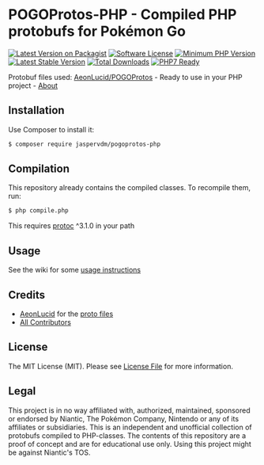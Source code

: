 # POGOProtos-PHP - Compiled PHP protobufs for Pokémon Go

[![Latest Version on Packagist][ico-version]][link-packagist]
[![Software License][ico-license]](LICENSE.md)
[![Minimum PHP Version](https://img.shields.io/badge/php-%3E%3D%205.5-8892BF.svg)](https://secure.php.net)
[![Latest Stable Version][ico-githubversion]][link-releases]
[![Total Downloads][ico-downloads]][link-packagist]
[![PHP7 Ready](https://img.shields.io/badge/PHP7-ready-green.svg)][link-packagist]

Protobuf files used: [AeonLucid/POGOProtos](https://github.com/AeonLucid/POGOProtos) - Ready to use in your PHP project - [About][link-about]

## Installation

Use Composer to install it:
``` bash
$ composer require jaspervdm/pogoprotos-php
```

## Compilation

This repository already contains the compiled classes. To recompile them, run:
``` bash
$ php compile.php
```
This requires [protoc](https://github.com/google/protobuf) ^3.1.0 in your path

## Usage

See the wiki for some [usage instructions](https://github.com/jaspervdm/pogoprotos-php/wiki/Usage)

## Credits

- [AeonLucid](https://github.com/AeonLucid) for the [proto files](https://github.com/AeonLucid/POGOProtos)
- [All Contributors][link-contributors]

## License

The MIT License (MIT). Please see [License File](LICENSE.md) for more information.

## Legal

This project is in no way affiliated with, authorized, maintained, sponsored or endorsed by Niantic, The Pokémon Company, Nintendo or any of its affiliates or subsidiaries. 
This is an independent and unofficial collection of protobufs compiled to PHP-classes. 
The contents of this repository are a proof of concept and are for educational use only. 
Using this project might be against Niantic's TOS.

[ico-version]: https://img.shields.io/packagist/v/jaspervdm/pogoprotos-php.svg?style=flat-square
[ico-license]: https://img.shields.io/badge/license-MIT-brightgreen.svg?style=flat-square
[ico-githubversion]: https://poser.pugx.org/jaspervdm/pogoprotos-php/v/stable
[ico-downloads]: https://img.shields.io/packagist/dt/jaspervdm/pogoprotos-php.svg?style=flat-square

[link-packagist]: https://packagist.org/packages/jaspervdm/pogoprotos-php
[link-releases]: https://github.com/jaspervdm/pogoprotos-php/releases
[link-contributors]: ../../contributors
[link-about]: https://github.com/jaspervdm/pogoprotos-php/wiki/About
